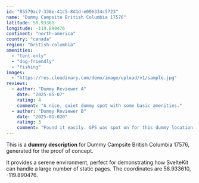 ```yaml
---
id: "85579ac7-338e-41c5-8d1d-e096334c5723"
name: "Dummy Campsite British Columbia 17576"
latitude: 58.93361
longitude: -119.890476
continent: "north-america"
country: "canada"
region: "british-columbia"
amenities:
  - "tent-only"
  - "dog-friendly"
  - "fishing"
images:
  - "https://res.cloudinary.com/demo/image/upload/v1/sample.jpg"
reviews:
  - author: "Dummy Reviewer A"
    date: "2025-05-07"
    rating: 4
    comment: "A nice, quiet dummy spot with some basic amenities."
  - author: "Dummy Reviewer B"
    date: "2025-01-020"
    rating: 3
    comment: "Found it easily. GPS was spot on for this dummy location."
---
```


This is a **dummy description** for Dummy Campsite British Columbia 17576, generated for the proof of concept.

It provides a serene environment, perfect for demonstrating how SvelteKit can handle a large number of static pages. The coordinates are 58.933610, -119.890476.
